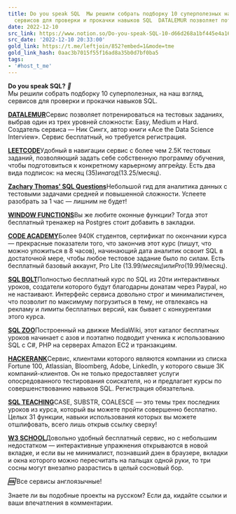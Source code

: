 ```yaml
---
title: Do you speak SQL  Мы решили собрать подборку 10 суперполезных на наш взгляд
  сервисов для проверки и прокачки навыков SQL  DATALEMUR позволяет потренир
date: 2022-12-10
src_link: https://www.notion.so/Do-you-speak-SQL-10-d66d268a1bf445e4a16e367af48057dc
src_date: '2022-12-10 20:33:00'
gold_link: https://t.me/leftjoin/852?embed=1&mode=tme
gold_link_hash: 0aac3b7015f55f16ad8a35b0d7bf0ba5
tags:
- '#host_t_me'
---
```


**Do you speak SQL?** ***👅***  
Мы решили собрать подборку 10 суперполезных, на наш взгляд, сервисов для проверки и прокачки навыков SQL.  
  
[**DATALEMUR**](https://datalemur.com/)Сервис позволяет потренироваться на тестовых заданиях, выбрав один из трех уровней сложности: Easy, Medium и Hard. Создатель сервиса — Ник Сингх, автор книги «Ace the Data Science Interview». Сервис бесплатный, но требуется регистрация.  
  
[**LEETCODE**](https://leetcode.com/)Удобный в навигации сервис с более чем 2.5К тестовых заданий, позволяющий задать себе собственную программу обучения, чтобы подготовиться к конкретному карьерному апгрейду. Есть два вида подписок: на месяц ($35) и на год ($13.25/месяц).  
  
[**Zachary Thomas' SQL Questions**](https://quip.com/2gwZArKuWk7W)Небольшой гид для аналитика данных с тестовыми задачами средней и повышенной сложности. Успеете разобрать за 1 час — лишним не будет!  
  
[**WINDOW FUNCTIONS**](http://www.windowfunctions.com/)Вы же любите оконные функции? Тогда этот бесплатный тренажер на Postgres стоит добавить в закладки.  
  
[**CODE ACADEMY**](https://www.codecademy.com/learn/learn-sql)Более 940К студентов, сертификат по окончании курса — прекрасные показатели того, что закончив этот курс (пишут, что можно уложиться в 8 часов), начинающий дата аналитик освоит SQL в достаточной мере, чтобы любое тестовое задание было по силам. Есть бесплатный базовый аккаунт, Pro Lite ($13.99/месяц) или Pro ($19.99/месяц).  
  
[**SQL BOLT**](https://sqlbolt.com/)Полностью бесплатный курс по SQL из 20ти интерактивных уроков, создатели которого будут благодарны донатам через Paypal, но не настаивают. Интерфейс сервиса довольно строг и минималистичен, что позволит по максимуму погрузиться в тему, не отвлекаясь на рекламу и лимиты бесплатных версий, как бывает с конкурентами этого курса.  
  
[**SQL ZOO**](https://sqlzoo.net/wiki/SQL_Tutorial)Построенный на движке MediaWiki, этот каталог бесплатных уроков начинает с азов и поэтапно подводит ученика к использованию SQL с C#, PHP на серверах Amazon EC2 и транзакциям.  
  
[**HACKERANK**](https://www.hackerrank.com/domains/sql)Сервис, клиентами которого являются компании из списка Fortune 100, Atlassian, Bloomberg, Adobe, LinkedIn, у которого свыше 3К компаний-клиентов. Он не только предоставляет услуги опосредованного тестирования соискателя, но и предлагает курсы по совершенствованию навыков SQL. Регистрация обязательна.  
  
[**SQL TEACHING**](https://www.sqlteaching.com/)CASE, SUBSTR, COALESCE — это темы трех последних уроков из курса, который вы можете пройти совершенно бесплатно. Целых 31 функции, навыки использования которых вы можете отшлифовать, всего лишь открыв ссылку сверху!  
  
[**W3 SCHOOL**](https://www.w3schools.com/sql)Довольно удобный бесплатный сервис, но с небольшим недостатком — интерактивные упражнения открываются в новой вкладке, и если вы не минималист, познавший дзен в браузере, вкладки и окна которого можно пересчитать на пальцах одной руки, то три сосны могут внезапно разрастись в целый сосновый бор.   
  
***🆒*** Все сервисы англоязычные!  
  
Знаете ли вы подобные проекты на русском? Если да, кидайте ссылки и ваши впечатления в комментарии.